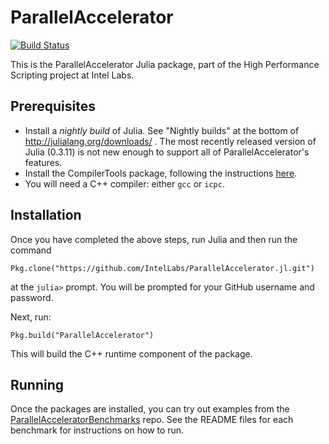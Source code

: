# ParallelAccelerator

[![Build Status](https://magnum.travis-ci.com/IntelLabs/ParallelAccelerator.jl.svg?token=149Z9PxxcSTNz1n9bRpz&branch=master)](https://magnum.travis-ci.com/IntelLabs/ParallelAccelerator.jl)

This is the ParallelAccelerator Julia package, part of the High
Performance Scripting project at Intel Labs.

## Prerequisites

  * Install a *nightly build* of Julia.  See "Nightly builds" at the
    bottom of http://julialang.org/downloads/ .  The most recently
    released version of Julia (0.3.11) is not new enough to support
    all of ParallelAccelerator's features.
  * Install the CompilerTools package, following the instructions
    [here](https://github.com/IntelLabs/CompilerTools.jl#compilertools).
  * You will need a C++ compiler: either `gcc` or `icpc`.

## Installation

Once you have completed the above steps, run Julia and then run the
command

    Pkg.clone("https://github.com/IntelLabs/ParallelAccelerator.jl.git")

at the `julia>` prompt.  You will be prompted for your GitHub username
and password.

Next, run:

    Pkg.build("ParallelAccelerator")

This will build the C++ runtime component of the package.

## Running

Once the packages are installed, you can try out examples from the
[ParallelAcceleratorBenchmarks](https://github.com/IntelLabs/ParallelAcceleratorBenchmarks)
repo.  See the README files for each benchmark for instructions on how
to run.

<!-- Installation on Mac OS X: -->

<!-- install Intel Compiler -->
<!-- install bcpp with Homebrew -->

